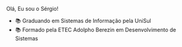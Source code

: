 Olá, Eu sou o Sérgio!



- 📚 Graduando em Sistemas de Informação pela UniSul 
- 📚 Formado pela ETEC Adolpho Berezin em Desenvolvimento de Sistemas



